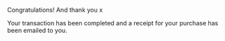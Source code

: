 Congratulations! And thank you x

Your transaction has been completed and a receipt for your purchase has been emailed to you.   
